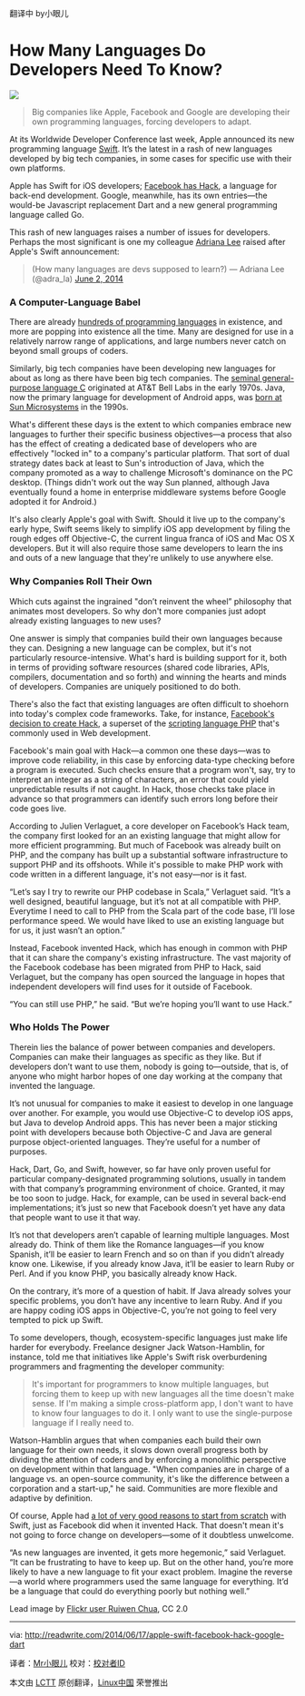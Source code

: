 翻译中 by小眼儿

How Many Languages Do Developers Need To Know?
================================================================================
![](http://readwrite.com/files/styles/1400_0/public/fields/code%20example%20Flickr%20Ruiwen%20Chua.jpg)

> Big companies like Apple, Facebook and Google are developing their own programming languages, forcing developers to adapt.

At its Worldwide Developer Conference last week, Apple announced its new programming language [Swift][1]. It’s the latest in a rash of new languages developed by big tech companies, in some cases for specific use with their own platforms.

Apple has Swift for iOS developers; [Facebook has Hack][2], a language for back-end development. Google, meanwhile, has its own entries—the would-be Javascript replacement Dart and a new general programming language called Go.

This rash of new languages raises a number of issues for developers. Perhaps the most significant is one my colleague [Adriana Lee][3] raised after Apple's Swift announcement:

> (How many languages are devs supposed to learn?)
> — Adriana Lee (@adra_la) [June 2, 2014][4]

### A Computer-Language Babel ###

There are already [hundreds of programming languages][5] in existence, and more are popping into existence all the time. Many are designed for use in a relatively narrow range of applications, and large numbers never catch on beyond small groups of coders.

Similarly, big tech companies have been developing new languages for about as long as there have been big tech companies. The [seminal general-purpose language C][6] originated at AT&T Bell Labs in the early 1970s. Java, now the primary language for development of Android apps, was [born at Sun Microsystems][7] in the 1990s.

What's different these days is the extent to which companies embrace new languages to further their specific business objectives—a process that also has the effect of creating a dedicated base of developers who are effectively "locked in" to a company's particular platform. That sort of dual strategy dates back at least to Sun's introduction of Java, which the company promoted as a way to challenge Microsoft's dominance on the PC desktop. (Things didn't work out the way Sun planned, although Java eventually found a home in enterprise middleware systems before Google adopted it for Android.)

It's also clearly Apple's goal with Swift. Should it live up to the company's early hype, Swift seems likely to simplify iOS app development by filing the rough edges off Objective-C, the current lingua franca of iOS and Mac OS X developers. But it will also require those same developers to learn the ins and outs of a new language that they're unlikely to use anywhere else.

### Why Companies Roll Their Own ###

Which cuts against the ingrained "don’t reinvent the wheel” philosophy that animates most developers. So why don't more companies just adopt already existing languages to new uses?

One answer is simply that companies build their own languages because they can. Designing a new language can be complex, but it's not particularly resource-intensive. What's hard is building support for it, both in terms of providing software resources (shared code libraries, APIs, compilers, documentation and so forth) and winning the hearts and minds of developers. Companies are uniquely positioned to do both.

There's also the fact that existing languages are often difficult to shoehorn into today's complex code frameworks. Take, for instance, [Facebook's decision to create Hack][8], a superset of the [scripting language PHP][9] that's commonly used in Web development.

Facebook's main goal with Hack—a common one these days—was to improve code reliability, in this case by enforcing data-type checking before a program is executed. Such checks ensure that a program won't, say, try to interpret an integer as a string of characters, an error that could yield unpredictable results if not caught. In Hack, those checks take place in advance so that programmers can identify such errors long before their code goes live.

According to Julien Verlaguet, a core developer on Facebook’s Hack team, the company first looked for an an existing language that might allow for more efficient programming. But much of Facebook was already built on PHP, and the company has built up a substantial software infrastructure to support PHP and its offshoots. While it's possible to make PHP work with code written in a different language, it's not easy—nor is it fast.

“Let’s say I try to rewrite our PHP codebase in Scala,” Verlaguet said. “It’s a well designed, beautiful language, but it’s not at all compatible with PHP. Everytime I need to call to PHP from the Scala part of the code base, I’ll lose performance speed. We would have liked to use an existing language but for us, it just wasn’t an option.”

Instead, Facebook invented Hack, which has enough in common with PHP that it can share the company's existing infrastructure. The vast majority of the Facebook codebase has been migrated from PHP to Hack, said Verlaguet, but the company has open sourced the language in hopes that independent developers will find uses for it outside of Facebook. 

“You can still use PHP,” he said. “But we’re hoping you’ll want to use Hack.”

### Who Holds The Power ###

Therein lies the balance of power between companies and developers. Companies can make their languages as specific as they like. But if developers don’t want to use them, nobody is going to—outside, that is, of anyone who might harbor hopes of one day working at the company that invented the language.

It’s not unusual for companies to make it easiest to develop in one language over another. For example, you would use Objective-C to develop iOS apps, but Java to develop Android apps. This has never been a major sticking point with developers because both Objective-C and Java are general purpose object-oriented languages. They’re useful for a number of purposes. 

Hack, Dart, Go, and Swift, however, so far have only proven useful for particular company-designated programming solutions, usually in tandem with that company’s programming environment of choice. Granted, it may be too soon to judge. Hack, for example, can be used in several back-end implementations; it’s just so new that Facebook doesn’t yet have any data that people want to use it that way.

It’s not that developers aren’t capable of learning multiple languages. Most already do. Think of them like the Romance languages—if you know Spanish, it’ll be easier to learn French and so on than if you didn’t already know one. Likewise, if you already know Java, it’ll be easier to learn Ruby or Perl. And if you know PHP, you basically already know Hack.

On the contrary, it’s more of a question of habit. If Java already solves your specific problems, you don’t have any incentive to learn Ruby. And if you are happy coding iOS apps in Objective-C, you’re not going to feel very tempted to pick up Swift.

To some developers, though, ecosystem-specific languages just make life harder for everybody. Freelance designer Jack Watson-Hamblin, for instance, told me that initiatives like Apple's Swift risk overburdening programmers and fragmenting the developer community:

> It's important for programmers to know multiple languages, but forcing them to keep up with new languages all the time doesn't make sense. If I'm making a simple cross-platform app, I don't want to have to know four languages to do it. I only want to use the single-purpose language if I really need to.

Watson-Hamblin argues that when companies each build their own language for their own needs, it slows down overall progress both by dividing the attention of coders and by enforcing a monolithic perspective on development within that language. "When companies are in charge of a language vs. an open-source community, it's like the difference between a corporation and a start-up," he said. Communities are more flexible and adaptive by definition. 

Of course, Apple had [a lot of very good reasons to start from scratch][10] with Swift, just as Facebook did when it invented Hack. That doesn't mean it's not going to force change on developers—some of it doubtless unwelcome. 

“As new languages are invented, it gets more hegemonic,” said Verlaguet. “It can be frustrating to have to keep up. But on the other hand, you’re more likely to have a new language to fit your exact problem. Imagine the reverse—a world where programmers used the same language for everything. It’d be a language that could do everything poorly but nothing well.” 

Lead image by [Flickr user Ruiwen Chua][11], CC 2.0

--------------------------------------------------------------------------------

via: http://readwrite.com/2014/06/17/apple-swift-facebook-hack-google-dart

译者：[Mr小眼儿](https://github.com/tinyeyeser) 校对：[校对者ID](https://github.com/校对者ID)

本文由 [LCTT](https://github.com/LCTT/TranslateProject) 原创翻译，[Linux中国](http://linux.cn/) 荣誉推出

[1]:https://developer.apple.com/swift/
[2]:http://readwrite.com/2014/03/20/facebook-new-programming-language-hack
[3]:http://readwrite.com/author/adriana-lee#awesm=~oGfPbJlSrFBamJ
[4]:https://twitter.com/adra_la/statuses/473537386266112000
[5]:http://en.wikipedia.org/wiki/List_of_programming_languages
[6]:http://en.wikipedia.org/wiki/C_(programming_language)
[7]:http://en.wikipedia.org/wiki/Java_(programming_language)
[8]:http://readwrite.com/2014/03/20/facebook-new-programming-language-hack
[9]:http://en.wikipedia.org/wiki/PHP
[10]:http://blog.erratasec.com/2014/06/why-it-had-to-be-swift.html#.U58BJI1dXtA
[11]:https://www.flickr.com/photos/ruiwen/3260095534
